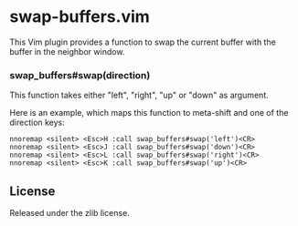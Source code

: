 # swap-buffers.vim

This Vim plugin provides a function to swap the current buffer with the
buffer in the neighbor window.

### swap\_buffers#swap(direction)

This function takes either "left", "right", "up" or "down" as argument.

Here is an example, which maps this function to meta-shift and one of the
direction keys:

```vim
nnoremap <silent> <Esc>H :call swap_buffers#swap('left')<CR>
nnoremap <silent> <Esc>J :call swap_buffers#swap('down')<CR>
nnoremap <silent> <Esc>L :call swap_buffers#swap('right')<CR>
nnoremap <silent> <Esc>K :call swap_buffers#swap('up')<CR>
```

## License

Released under the zlib license.

